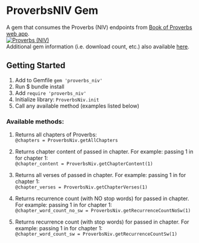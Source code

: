 # ProverbsNIV Gem
A gem that consumes the Proverbs (NIV) endpoints from [Book of Proverbs web app](http://bookofproverbs.herokuapp.com/api/v1).
<br>
[![Proverbs (NIV)](https://badge.fury.io/rb/proverbs_niv.svg)](https://badge.fury.io/rb/proverbs_niv)
<br>
Additional gem information (i.e. download count, etc.) also available [here](https://rubygems.org/gems/proverbs_niv).

## Getting Started
1. Add to Gemfile
 `gem 'proverbs_niv'`
2. Run $ bundle install
3. Add `require 'proverbs_niv'` 
4. Initialize library:
		`ProverbsNiv.init`
5. Call any available method (examples listed below)

### Available methods:
1. Returns all chapters of Proverbs:<br>
	`@chapters = ProverbsNiv.getAllChapters`

2. Returns chapter content of passed in chapter.
		For example: passing 1 in for chapter 1:<br>
		`@chapter_content = ProverbsNiv.getChapterContent(1)`

3. Returns all verses of passed in chapter.
		For example: passing 1 in for chapter 1:<br>
		`@chapter_verses = ProverbsNiv.getChapterVerses(1)`

4. Returns recurrence count (with NO stop words) for passed in chapter.
		For example: passing 1 in for chapter 1:<br>
		`@chapter_word_count_no_sw = ProverbsNiv.getRecurrenceCountNoSw(1)`

5. Returns recurrence count (with stop words) for passed in chapter.
		For example: passing 1 in for chapter 1:<br>
		`@chapter_word_count_sw = ProverbsNiv.getRecurrenceCountSw(1)`


